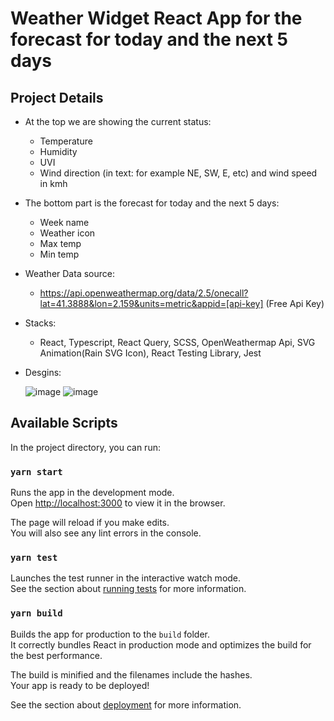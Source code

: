 # Weather Widget React App for the forecast for today and the next 5 days 

## Project Details

- At the top we are showing the current status:
    - Temperature
    - Humidity
    - UVI
    - Wind direction (in text: for example NE, SW, E, etc) and wind speed in kmh
- The bottom part is the forecast for today and the next 5 days:
    - Week name
    - Weather icon
    - Max temp
    - Min temp
- Weather Data source:
    - https://api.openweathermap.org/data/2.5/onecall?lat=41.3888&lon=2.159&units=metric&appid=[api-key]
      (Free Api Key)
- Stacks:
    - React, Typescript, React Query, SCSS, OpenWeathermap Api, SVG Animation(Rain SVG Icon), React Testing Library, Jest
- Desgins:

     ![image](https://user-images.githubusercontent.com/35409129/172375096-1cf7380e-28dd-4feb-bf12-68a64dab7ca9.png)
     ![image](https://user-images.githubusercontent.com/35409129/172375205-538151fc-5a1a-46bb-ade3-3767c15cdec5.png)

    

## Available Scripts

In the project directory, you can run:

### `yarn start`

Runs the app in the development mode.\
Open [http://localhost:3000](http://localhost:3000) to view it in the browser.

The page will reload if you make edits.\
You will also see any lint errors in the console.

### `yarn test`

Launches the test runner in the interactive watch mode.\
See the section about [running tests](https://facebook.github.io/create-react-app/docs/running-tests) for more information.

### `yarn build`

Builds the app for production to the `build` folder.\
It correctly bundles React in production mode and optimizes the build for the best performance.

The build is minified and the filenames include the hashes.\
Your app is ready to be deployed!

See the section about [deployment](https://facebook.github.io/create-react-app/docs/deployment) for more information.
